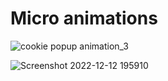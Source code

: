 # Micro animations

![cookie popup animation_3](https://user-images.githubusercontent.com/91914423/207445832-51b883db-313c-4edf-8f86-fc32fb8899f0.gif)

![Screenshot 2022-12-12 195910](https://user-images.githubusercontent.com/91914423/207131229-b88e9e11-9cfc-4337-95fb-20f911967cde.png)

